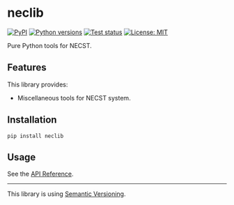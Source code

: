# neclib

[![PyPI](https://img.shields.io/pypi/v/neclib.svg?label=PyPI&style=flat-square)](https://pypi.org/pypi/neclib/)
[![Python versions](https://img.shields.io/pypi/pyversions/neclib.svg?label=Python&color=yellow&style=flat-square)](https://pypi.org/pypi/neclib/)
[![Test status](https://img.shields.io/github/workflow/status/necst-telescope/neclib/Test?logo=github&label=Test&style=flat-square)](https://github.com/necst-telescope/neclib/actions)
[![License: MIT](https://img.shields.io/badge/license-MIT-blue.svg?label=License&style=flat-square)](https://github.com/necst-telescope/neclib/blob/main/LICENSE)

Pure Python tools for NECST.

## Features

This library provides:

- Miscellaneous tools for NECST system.

## Installation

```shell
pip install neclib
```

## Usage

See the [API Reference](https://necst-telescope.github.io/neclib/_source/neclib.html).

---

This library is using [Semantic Versioning](https://semver.org).
